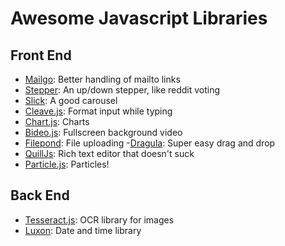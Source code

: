 # Awesome Javascript Libraries

## Front End

- [Mailgo](https://github.com/manzinello/mailgo): Better handling of mailto links
- [Stepper](https://github.com/alikinvv/stepper): An up/down stepper, like reddit voting
- [Slick](https://github.com/kenwheeler/slick): A good carousel
- [Cleave.js](https://nosir.github.io/cleave.js/): Format input while typing
- [Chart.js](https://www.chartjs.org/): Charts
- [Bideo.js](https://rishabhp.github.io/bideo.js/): Fullscreen background video
- [Filepond](https://pqina.nl/filepond/): File uploading -[Dragula](https://bevacqua.github.io/dragula/): Super easy drag and drop
- [QuillJs](https://quilljs.com/): Rich text editor that doesn't suck
- [Particle.js](https://vincentgarreau.com/particles.js/): Particles!

## Back End

- [Tesseract.js](https://github.com/naptha/tesseract.js): OCR library for images
- [Luxon](https://moment.github.io/luxon): Date and time library
